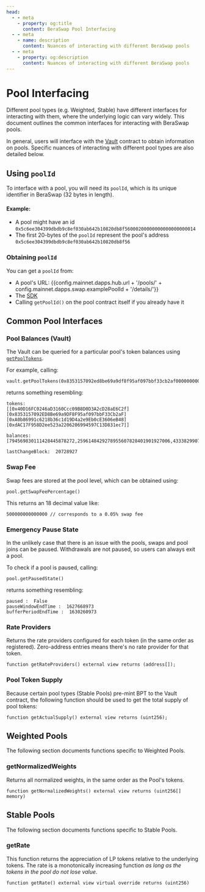 ```yaml
---
head:
  - - meta
    - property: og:title
      content: BeraSwap Pool Interfacing
  - - meta
    - name: description
      content: Nuances of interacting with different BeraSwap pools
  - - meta
    - property: og:description
      content: Nuances of interacting with different BeraSwap pools
---
```


<script setup>
  import config from '@berachain/config/constants.json';
</script>

# Pool Interfacing

Different pool types (e.g. Weighted, Stable) have different interfaces for interacting with them, where the underlying logic can vary widely. This document outlines the common interfaces for interacting with BeraSwap pools.

In general, users will interface with the [Vault](/developers/contracts/vault) contract to obtain information on pools. Specific nuances of interacting with different pool types are also detailed below.

## Using `poolId`

To interface with a pool, you will need its `poolId`, which is its unique identifier in BeraSwap (32 bytes in length).

#### Example:

- A pool might have an id `0x5c6ee304399dbdb9c8ef030ab642b10820db8f56000200000000000000000014`
- The first 20-bytes of the `poolId` represent the pool's address `0x5c6ee304399dbdb9c8ef030ab642b10820db8f56`

### Obtaining `poolId`

You can get a `poolId` from:

- A pool's URL: <a target="_blank" :href="config.mainnet.dapps.hub.url + '/pools/' + config.mainnet.dapps.swap.examplePoolId + '/details/'">{{config.mainnet.dapps.hub.url + '/pools/' + config.mainnet.dapps.swap.examplePoolId + '/details/'}}</a>
- The [SDK](/developers/sdk)
- Calling `getPoolId()` on the pool contract itself if you already have it

## Common Pool Interfaces

### Pool Balances (Vault)

The Vault can be queried for a particular pool's token balances using [`getPoolTokens`](/developers/contracts/vault#getpooltokens).

For example, calling:

```solidity
vault.getPoolTokens(0x8353157092ed8be69a9df8f95af097bbf33cb2af0000000000000000000005d9)
```

returns something resembling:

```
tokens:
[[0x40D16FC0246aD3160Ccc09B8D0D3A2cD28aE6C2f]
[0x8353157092ED8Be69a9DF8F95af097bbF33Cb2aF]
[0xA0b86991c6218b36c1d19D4a2e9Eb0cE3606eB48]
[0xdAC17F958D2ee523a2206206994597C13D831ec7]]

balances: [794569830111428445878272,2596148429278955607828401901927006,4333829907765,4422662782925]

lastChangeBlock:  20728927
```

### Swap Fee

Swap fees are stored at the pool level, which can be obtained using:

```solidity
pool.getSwapFeePercentage()
```

This returns an 18 decimal value like:

```
500000000000000 // corresponds to a 0.05% swap fee
```

### Emergency Pause State

In the unlikely case that there is an issue with the pools, swaps and pool joins can be paused. Withdrawals are not paused, so users can always exit a pool.

To check if a pool is paused, calling:

```solidity
pool.getPausedState()
```

returns something resembling:

```
paused :  False
pauseWindowEndTime :  1627668973
bufferPeriodEndTime :  1630260973
```

### Rate Providers

Returns the rate providers configured for each token (in the same order as registered). Zero-address entries means there's no rate provider for that token.

```solidity
function getRateProviders() external view returns (address[]);
```

### Pool Token Supply

Because certain pool types (Stable Pools) pre-mint BPT to the Vault contract, the following function should be used to get the total supply of pool tokens:

```solidity
function getActualSupply() external view returns (uint256);
```

## Weighted Pools

The following section documents functions specific to Weighted Pools.

### getNormalizedWeights

Returns all normalized weights, in the same order as the Pool's tokens.

```solidity
function getNormalizedWeights() external view returns (uint256[] memory)
```

## Stable Pools

The following section documents functions specific to Stable Pools.

### getRate

This function returns the appreciation of LP tokens relative to the underlying tokens. The rate is a monotonically increasing function _as long as the tokens in the pool do not lose value_.

```solidity
function getRate() external view virtual override returns (uint256)
```
